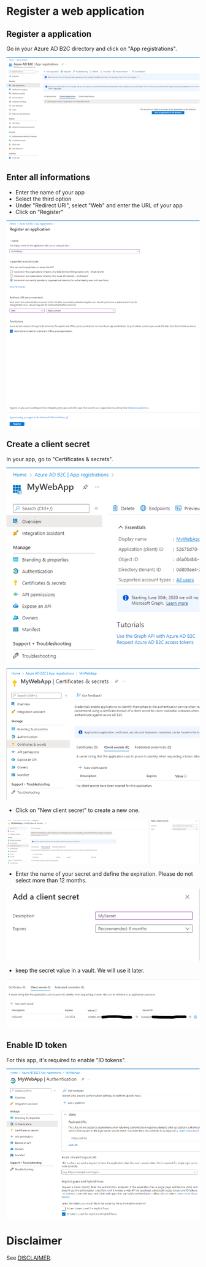 # Register a web application

## Register a application
Go in your Azure AD B2C directory and click on "App registrations".

![image](./images/App-Registration-1.png)

## Enter all informations
- Enter the name of your app
- Select the third option
- Under "Redirect URI", select "Web" and enter the URL of your app
- Click on "Register"

![image](./images/App-Registration-2.png)

## Create a client secret
In your app, go to "Certificates & secrets".

![image](./images/App-Registration-3.png)

![image](./images/App-Registration-4.png)

- Click on "New client secret" to create a new one.

![image](./images/App-Registration-5.png)

- Enter the name of your secret and define the expiration. Please do not select more than 12 months.

![image](./images/App-Registration-6.png)

- keep the secret value in a vault. We will use it later.

![image](./images/App-Registration-7.png)

## Enable ID token
For this app, it's required to enable "ID tokens".

![image](./images/App-Registration-8.png)


# Disclaimer
See [DISCLAIMER](./DISCLAIMER.md).